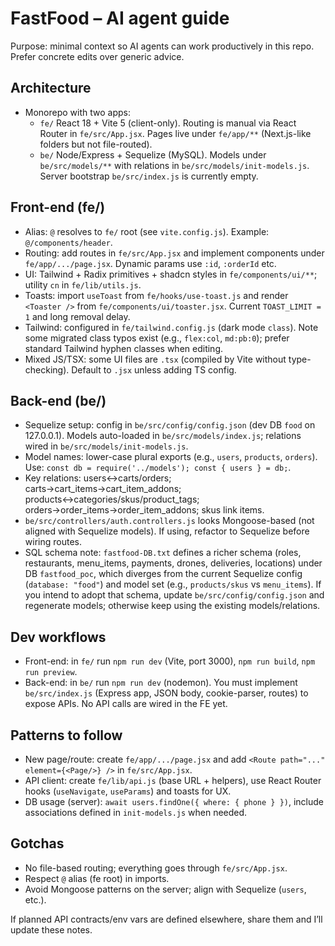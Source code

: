 # FastFood – AI agent guide

Purpose: minimal context so AI agents can work productively in this repo. Prefer concrete edits over generic advice.

## Architecture
- Monorepo with two apps:
  - `fe/` React 18 + Vite 5 (client-only). Routing is manual via React Router in `fe/src/App.jsx`. Pages live under `fe/app/**` (Next.js-like folders but not file-routed).
  - `be/` Node/Express + Sequelize (MySQL). Models under `be/src/models/**` with relations in `be/src/models/init-models.js`. Server bootstrap `be/src/index.js` is currently empty.

## Front-end (fe/)
- Alias: `@` resolves to `fe/` root (see `vite.config.js`). Example: `@/components/header`.
- Routing: add routes in `fe/src/App.jsx` and implement components under `fe/app/.../page.jsx`. Dynamic params use `:id`, `:orderId` etc.
- UI: Tailwind + Radix primitives + shadcn styles in `fe/components/ui/**`; utility `cn` in `fe/lib/utils.js`.
- Toasts: import `useToast` from `fe/hooks/use-toast.js` and render `<Toaster />` from `fe/components/ui/toaster.jsx`. Current `TOAST_LIMIT = 1` and long removal delay.
- Tailwind: configured in `fe/tailwind.config.js` (dark mode `class`). Note some migrated class typos exist (e.g., `flex:col`, `md:pb:0`); prefer standard Tailwind hyphen classes when editing.
- Mixed JS/TSX: some UI files are `.tsx` (compiled by Vite without type-checking). Default to `.jsx` unless adding TS config.

## Back-end (be/)
- Sequelize setup: config in `be/src/config/config.json` (dev DB `food` on 127.0.0.1). Models auto-loaded in `be/src/models/index.js`; relations wired in `be/src/models/init-models.js`.
- Model names: lower-case plural exports (e.g., `users`, `products`, `orders`). Use: `const db = require('../models'); const { users } = db;`.
- Key relations: users↔carts/orders; carts→cart_items→cart_item_addons; products↔categories/skus/product_tags; orders→order_items→order_item_addons; skus link items.
- `be/src/controllers/auth.controllers.js` looks Mongoose-based (not aligned with Sequelize models). If using, refactor to Sequelize before wiring routes.
 - SQL schema note: `fastfood-DB.txt` defines a richer schema (roles, restaurants, menu_items, payments, drones, deliveries, locations) under DB `fastfood_poc`, which diverges from the current Sequelize config (`database: "food"`) and model set (e.g., `products/skus` vs `menu_items`). If you intend to adopt that schema, update `be/src/config/config.json` and regenerate models; otherwise keep using the existing models/relations.

## Dev workflows
- Front-end: in `fe/` run `npm run dev` (Vite, port 3000), `npm run build`, `npm run preview`.
- Back-end: in `be/` run `npm run dev` (nodemon). You must implement `be/src/index.js` (Express app, JSON body, cookie-parser, routes) to expose APIs. No API calls are wired in the FE yet.

## Patterns to follow
- New page/route: create `fe/app/.../page.jsx` and add `<Route path="..." element={<Page/>} />` in `fe/src/App.jsx`.
- API client: create `fe/lib/api.js` (base URL + helpers), use React Router hooks (`useNavigate`, `useParams`) and toasts for UX.
- DB usage (server): `await users.findOne({ where: { phone } })`, include associations defined in `init-models.js` when needed.

## Gotchas
- No file-based routing; everything goes through `fe/src/App.jsx`.
- Respect `@` alias (fe root) in imports.
- Avoid Mongoose patterns on the server; align with Sequelize (`users`, etc.).

If planned API contracts/env vars are defined elsewhere, share them and I’ll update these notes.
